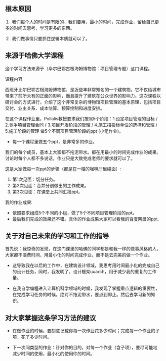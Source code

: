 ## 根本原因

１. 我们每个人的时间是有限的，我们要用，最小的时间，完成作业，留给自己更多的时间去思考，学习更多的东西。

２. 我们做事情只要抓住逻辑本质就可以了。

## 来源于哈佛大学课程

这个学习方法来源于（毕尔巴鄂古根海姆博物馆：项目管理专题）这门课程。

课程内容

西班牙比尔巴鄂古根海姆博物馆，是近些年非常知名的一个建筑物。它不仅给城市带来了前所未有的正面的影响，而且提升了建筑在公众世界的影响力。这次课程以研讨会的方式进行，介绍了这个非常复杂的博物馆项目管理的基本原理，包括项目交付、业主关系、成本估算、预算控制和进度安排。

在这个课程作业里，Pollalis教授要求我们按照5个阶段：1.设定项目管理的目标 / 2.竞争项目管理合同 / 3.项目开发阶段的管理 / 4.施工招投标单位的选择和管理 / 5.施工阶段的管理 做5个不同项目管理阶段的ppt (小组作业)。

- 每一个课程里做五个ppt，是非常多的作业。

我们的每个成员，基本上大家都不拖泥带水。都在用最小的时间完成作业的成果。讨论时每个人都不多说话。作业只是大致完成老师的要求就可以了。

这是大家做每一次ppt的步骤（都是在一楼的咖啡厅里碰面）:

1. 第1次见面：切分任务。
2. 第2次见面：合并分别做出的工作成果。
3. 第3次见面：在课堂上共同汇报ppt。

我的作业成果:

- 依照要求组成5个不同的小组，做了5个不同项目管理阶段的ppt。
- 最后我们完成的效果还不错。具体的作业成果大家可以看我的百度网盘的ppt.


## 关于对自己未来的学习和工作的指导

首先说：我惊奇的发现，在这门课里的哈佛的同学都是和我一样的做事风格的人，大家都不浪费时间，用最小化的时间完成作业，而不是去完美的做一个作业。

- 这导致我在以后的工作中，在建筑设计领域，我思考用时间最小化的完成自己的设计任务，同时，我发明了，设计框架uuarch，用于减少我的重复的工作量。

- 在我自学编程进入计算机科学领域的时候，我发现了掌握重点逻辑的重要性，在完成学习任务的时候，绝对不拖泥带水，要点到即止。然后去学习新的知识。


## 对大家掌握这条学习方法的建议

- 在做作业的时候，要刻意记载你每一次作业花多少时间；完成每一个作业的子项，花了多少时间。
 
- 下一次同类型的作业：针对你的目的，对每一个作业（含子项），要尽可能地减少时间的使用，最小化的使用你的时间。
